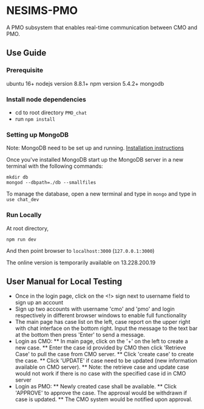# NESIMS-PMO

A PMO subsystem that enables real-time communication between CMO and PMO.

## Use Guide

### Prerequisite

ubuntu 16+
nodejs version 8.8.1+
npm version 5.4.2+
mongodb

### Install node dependencies
* cd to root directory `PMO_chat`
* run `npm install`

### Setting up MongoDB

Note: MongoDB need to be set up and running. [Installation instructions](https://docs.mongodb.org/manual/installation/)

Once you've installed MongoDB start up the MongoDB server in a new terminal with the following commands:

```
mkdir db
mongod --dbpath=./db --smallfiles
```

To manage the database, open a new terminal and type in `mongo` and type in `use chat_dev`

### Run Locally

At root directory,
```
npm run dev
```
And then point browser to `localhost:3000` (`127.0.0.1:3000`)

The online version is temporarily available on 13.228.200.19

## User Manual for Local Testing

* Once in the login page, click on the <!> sign next to username field to sign up an account
* Sign up two accounts with username 'cmo' and 'pmo' and login respectively in different browser windows to enable full functionality
* The main page has case list on the left, case report on the upper right with chat interface on the bottom right. Input the message to the text bar at the bottom then press 'Enter' to send a message.
* Login as CMO:
** In main page, click on the '+' on the left to create a new case.
** Enter the case id provided by CMO then click 'Retrieve Case' to pull the case from CMO server.
** Click 'create case' to create the case.
** Click 'UPDATE' if case need to be updated (new information available on CMO server).
** Note: the retrieve case and update case would not work if there is no case with the specified case id in CMO server
* Login as PMO:
** Newly created case shall be available.
** Click 'APPROVE' to approve the case. The approval would be withdrawn if case is updated.
** The CMO system would be notified upon approval.


